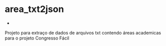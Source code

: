# area_txt2json
-
Projeto para extraço de dados de arquivos txt contendo áreas academicas para o projeto Congresso Fácil 
